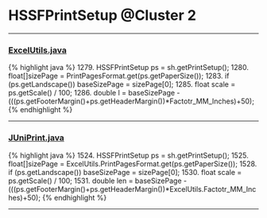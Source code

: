# HSSFPrintSetup @Cluster 2

***

### [ExcelUtils.java](https://searchcode.com/codesearch/view/60212069/)
{% highlight java %}
1279. HSSFPrintSetup ps = sh.getPrintSetup();
1280. float[]sizePage = PrintPagesFormat.get(ps.getPaperSize());
1283. if (ps.getLandscape()) baseSizePage = sizePage[0];
1285. float scale = ps.getScale() / 100;
1286. double l = baseSizePage -(((ps.getFooterMargin()+ps.getHeaderMargin())*Factotr_MM_Inches)+50);
{% endhighlight %}

***

### [JUniPrint.java](https://searchcode.com/codesearch/view/60212057/)
{% highlight java %}
1524. HSSFPrintSetup ps = sh.getPrintSetup();
1525. float[]sizePage = ExcelUtils.PrintPagesFormat.get(ps.getPaperSize());
1528. if (ps.getLandscape()) baseSizePage = sizePage[0];
1530. float scale = ps.getScale() / 100;
1531. double len = baseSizePage -(((ps.getFooterMargin()+ps.getHeaderMargin())*ExcelUtils.Factotr_MM_Inches)+50);
{% endhighlight %}

***

